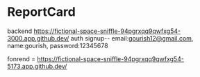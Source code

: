 # ReportCard



backend https://fictional-space-sniffle-94pgrxqq9qwfxg54-3000.app.github.dev/
 auth signup--
 email:gourish12@gmail.com,
    name:gourish,
    password:12345678

fonrend = https://fictional-space-sniffle-94pgrxqq9qwfxg54-5173.app.github.dev/
